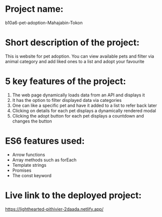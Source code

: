 # Project name:
b10a6-pet-adoption-Mahajabin-Tokon

# Short description of the project:
This is website for pet adoption. You can view available pets and filter via animal category and add liked ones to a list and adopt your favourite

# 5 key features of the project:
1. The web page dynamically loads data from an API and displays it
2. It has the option to filter displayed data via categories
3. One can like a specific pet and have it added to a list to refer back later
4. Clicking on details for each pet displays a dynamically rendered modal
5. Clicking the adopt button for each pet displays a countdown and changes the button

# ES6 features used:
- Arrow functions
- Array methods such as forEach
- Template strings
- Promises
- The const keyword

# Live link to the deployed project:
https://lighthearted-pithivier-2daada.netlify.app/
